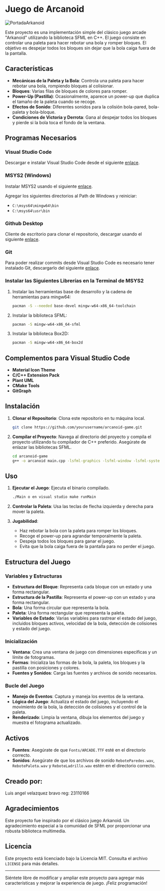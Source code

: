 # Juego de Arcanoid
![PortadaArkanoid](https://github.com/RoTtiN2/PROGRAMAS-TERCERO/assets/160083533/b7705685-a0ec-4537-a689-3bbed128dbbd)

Este proyecto es una implementación simple del clásico juego arcade "Arkanoid" utilizando la biblioteca SFML en C++. El juego consiste en controlar una paleta para hacer rebotar una bola y romper bloques. El objetivo es despejar todos los bloques sin dejar que la bola caiga fuera de la pantalla.

## Características

- **Mecánicas de la Paleta y la Bola**: Controla una paleta para hacer rebotar una bola, rompiendo bloques al colisionar.
- **Bloques**: Varias filas de bloques de colores para romper.
- **Power-Up (Pastilla)**: Ocasionalmente, aparece un power-up que duplica el tamaño de la paleta cuando se recoge.
- **Efectos de Sonido**: Diferentes sonidos para la colisión bola-pared, bola-paleta y bola-bloque.
- **Condiciones de Victoria y Derrota**: Gana al despejar todos los bloques y pierde si la bola toca el fondo de la ventana.

## Programas Necesarios

### Visual Studio Code
Descargar e instalar Visual Studio Code desde el siguiente [enlace](https://code.visualstudio.com/).

### MSYS2 (Windows)
Instalar MSYS2 usando el siguiente [enlace](https://www.msys2.org/).

Agregar los siguientes directorios al Path de Windows y reiniciar:
- `C:\msys64\mingw64\bin`
- `C:\msys64\usr\bin`

### Github Desktop
Cliente de escritorio para clonar el repositorio, descargar usando el siguiente [enlace](https://desktop.github.com/).

### Git
Para poder realizar commits desde Visual Studio Code es necesario tener instalado Git, descargarlo del siguiente [enlace](https://git-scm.com/).

### Instalar las Siguientes Librerías en la Terminal de MSYS2

1. Instalar las herramientas base de desarrollo y la cadena de herramientas para mingw64:

    ```bash
    pacman -S --needed base-devel mingw-w64-x86_64-toolchain
    ```

2. Instalar la biblioteca SFML:

    ```bash
    pacman -S mingw-w64-x86_64-sfml
    ```

3. Instalar la biblioteca Box2D:

    ```bash
    pacman -S mingw-w64-x86_64-box2d
    ```

## Complementos para Visual Studio Code

- **Material Icon Theme**
- **C/C++ Extension Pack**
- **Plant UML**
- **CMake Tools**
- **GitGraph**

## Instalación

1. **Clonar el Repositorio**: Clona este repositorio en tu máquina local.

    ```bash
    git clone https://github.com/yourusername/arcanoid-game.git
    ```

2. **Compilar el Proyecto**: Navega al directorio del proyecto y compila el proyecto utilizando tu compilador de C++ preferido. Asegúrate de enlazar las bibliotecas SFML.

    ```bash
    cd arcanoid-game
    g++ -o arcanoid main.cpp -lsfml-graphics -lsfml-window -lsfml-system -lsfml-audio
    ```

## Uso

1. **Ejecutar el Juego**: Ejecuta el binario compilado.

    ```bash
    ./Main o en visual studio make runMain
    ```

2. **Controlar la Paleta**: Usa las teclas de flecha izquierda y derecha para mover la paleta.

3. **Jugabilidad**:
   - Haz rebotar la bola con la paleta para romper los bloques.
   - Recoge el power-up para agrandar temporalmente la paleta.
   - Despeja todos los bloques para ganar el juego.
   - Evita que la bola caiga fuera de la pantalla para no perder el juego.

## Estructura del Juego

### Variables y Estructuras

- **Estructura del Bloque**: Representa cada bloque con un estado y una forma rectangular.
- **Estructura de la Pastilla**: Representa el power-up con un estado y una forma rectangular.
- **Bola**: Una forma circular que representa la bola.
- **Paleta**: Una forma rectangular que representa la paleta.
- **Variables de Estado**: Varias variables para rastrear el estado del juego, incluidos bloques activos, velocidad de la bola, detección de colisiones y estado del juego.

### Inicialización

- **Ventana**: Crea una ventana de juego con dimensiones específicas y un límite de fotogramas.
- **Formas**: Inicializa las formas de la bola, la paleta, los bloques y la pastilla con posiciones y colores.
- **Fuentes y Sonidos**: Carga las fuentes y archivos de sonido necesarios.

### Bucle del Juego

- **Manejo de Eventos**: Captura y maneja los eventos de la ventana.
- **Lógica del Juego**: Actualiza el estado del juego, incluyendo el movimiento de la bola, la detección de colisiones y el control de la paleta.
- **Renderizado**: Limpia la ventana, dibuja los elementos del juego y muestra el fotograma actualizado.

## Activos

- **Fuentes**: Asegúrate de que `Fonts/ARCADE.TTF` esté en el directorio correcto.
- **Sonidos**: Asegúrate de que los archivos de sonido `ReboteParedes.wav`, `RebotePaleta.wav` y `ReboteLadrillo.wav` estén en el directorio correcto.

## Creado por:

Luis angel velazquez bravo reg: 23110166

## Agradecimientos

Este proyecto fue inspirado por el clásico juego Arkanoid. Un agradecimiento especial a la comunidad de SFML por proporcionar una robusta biblioteca multimedia.

## Licencia

Este proyecto está licenciado bajo la Licencia MIT. Consulta el archivo `LICENSE` para más detalles.

---

Siéntete libre de modificar y ampliar este proyecto para agregar más características y mejorar la experiencia de juego. ¡Feliz programación!
